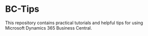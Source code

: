 # BC-Tips
This repository contains practical tutorials and helpful tips for using Microsoft Dynamics 365 Business Central.
